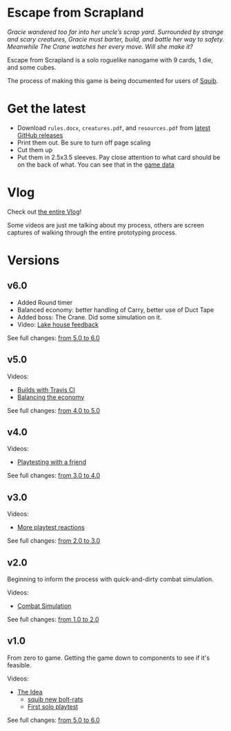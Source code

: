 # Escape from Scrapland

_Gracie wandered too far into her uncle’s scrap yard. Surrounded by strange and scary creatures, Gracie must barter, build, and battle her way to safety. Meanwhile The Crane watches her every move. Will she make it?_

Escape from Scrapland is a solo roguelike nanogame with 9 cards, 1 die, and some cubes.

The process of making this game is being documented for users of [Squib](http://squib.rocks).

# Get the latest

  * Download `rules.docx`, `creatures.pdf`, and `resources.pdf` from [latest GitHub releases](https://github.com/andymeneely/project-bolt-rats/releases/latest)
  * Print them out. Be sure to turn off page scaling
  * Cut them up
  * Put them in 2.5x3.5 sleeves. Pay close attention to what card should be on the back of what. You can see that in the [game data](https://github.com/andymeneely/project-bolt-rats/blob/v6.0/data/deck.txt)

# Vlog

Check out [the entire Vlog](https://www.youtube.com/playlist?list=PLLcm4ZswgXFYk6KKW_ISd8Kf9UGTV9Cfj)!

Some videos are just me talking about my process, others are screen captures of walking through the entire prototyping process.

# Versions

## v6.0

* Added Round timer
* Balanced economy: better handling of Carry, better use of Duct Tape
* Added boss: The Crane. Did some simulation on it.
* Video: [Lake house feedback](https://www.youtube.com/watch?v=nonGH_VSp10&list=PLLcm4ZswgXFYk6KKW_ISd8Kf9UGTV9Cfj&index=9)

See full changes: [from 5.0 to 6.0](https://github.com/andymeneely/project-bolt-rats/compare/v5.0...v6.0)

## v5.0

Videos:
  * [Builds with Travis CI](https://www.youtube.com/watch?v=wdxt9c5RpCE&t=299s&list=PLLcm4ZswgXFYk6KKW_ISd8Kf9UGTV9Cfj&index=7)
  * [Balancing the economy](https://www.youtube.com/watch?v=NCBG34V4ze8&t=554s&list=PLLcm4ZswgXFYk6KKW_ISd8Kf9UGTV9Cfj&index=8)

See full changes: [from 4.0 to 5.0](https://github.com/andymeneely/project-bolt-rats/compare/v4.0...v5.0)

## v4.0

Videos:
  * [Playtesting with a friend](https://www.youtube.com/watch?v=c8hydqBWepU&t=2s&list=PLLcm4ZswgXFYk6KKW_ISd8Kf9UGTV9Cfj&index=6)

See full changes: [from 3.0 to 4.0](https://github.com/andymeneely/project-bolt-rats/compare/v3.0...v4.0)

## v3.0

Videos:
  * [More playtest reactions](https://www.youtube.com/watch?v=9061S3l-DPY&list=PLLcm4ZswgXFYk6KKW_ISd8Kf9UGTV9Cfj&index=5)

See full changes: [from 2.0 to 3.0](https://github.com/andymeneely/project-bolt-rats/compare/playtest_02...v3.0)

## v2.0

Beginning to inform the process with quick-and-dirty combat simulation.

Videos:
 * [Combat Simulation](https://www.youtube.com/watch?v=CESyrelcJGc&t=2s&list=PLLcm4ZswgXFYk6KKW_ISd8Kf9UGTV9Cfj&index=4)

See full changes: [from 1.0 to 2.0](https://github.com/andymeneely/project-bolt-rats/compare/playtest_02...playtest_02)

## v1.0

From zero to game. Getting the game down to components to see if it's feasible.

Videos:
* [The Idea](https://www.youtube.com/watch?v=Y5Jxa4MWSaE&t=95s&list=PLLcm4ZswgXFYk6KKW_ISd8Kf9UGTV9Cfj&index=1)
  * [squib new bolt-rats](https://www.youtube.com/watch?v=k85RWGJe4tE&t=59s&list=PLLcm4ZswgXFYk6KKW_ISd8Kf9UGTV9Cfj&index=2)
  * [First solo playtest](https://www.youtube.com/watch?v=1vHKJSlEGcE&list=PLLcm4ZswgXFYk6KKW_ISd8Kf9UGTV9Cfj&index=3)

See full changes: [from 5.0 to 6.0](https://github.com/andymeneely/project-bolt-rats/compare/90d4601d45fa262a233afbb6df622ed2188c82b7...playtest_01)
